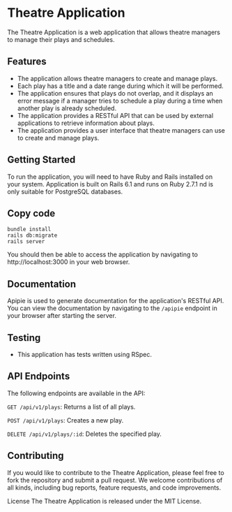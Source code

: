 # Theatre Application
The Theatre Application is a web application that allows theatre managers to manage their plays and schedules.

## Features
* The application allows theatre managers to create and manage plays.
* Each play has a title and a date range during which it will be performed.
* The application ensures that plays do not overlap, and it displays an error message if a manager tries to schedule a play during a time when another play is already scheduled.
* The application provides a RESTful API that can be used by external applications to retrieve information about plays.
* The application provides a user interface that theatre managers can use to create and manage plays.

## Getting Started
To run the application, you will need to have Ruby and Rails installed on your system. Application is built on Rails 6.1 and runs on Ruby 2.7.1 nd is only suitable for PostgreSQL databases.

## Copy code
```
bundle install
rails db:migrate
rails server
```
You should then be able to access the application by navigating to http://localhost:3000 in your web browser.

## Documentation

Apipie is used to generate documentation for the application's RESTful API. You can view the documentation by navigating to the `/apipie` endpoint in your browser after starting the server.

## Testing
* This application has tests written using RSpec.

## API Endpoints
The following endpoints are available in the API:

`GET /api/v1/plays`: Returns a list of all plays.

`POST /api/v1/plays`: Creates a new play.

`DELETE /api/v1/plays/:id`: Deletes the specified play.

## Contributing
If you would like to contribute to the Theatre Application, please feel free to fork the repository and submit a pull request. We welcome contributions of all kinds, including bug reports, feature requests, and code improvements.

License
The Theatre Application is released under the MIT License.
